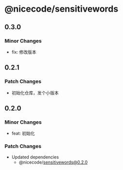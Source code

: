 # @nicecode/sensitivewords

## 0.3.0

### Minor Changes

- fix: 修改版本

## 0.2.1

### Patch Changes

- 初始化仓库，发个小版本

## 0.2.0

### Minor Changes

- feat: 初始化

### Patch Changes

- Updated dependencies
  - @nicecode/sensitivewords@0.2.0
